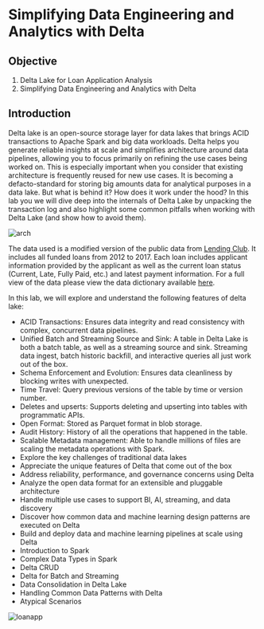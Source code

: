 # Simplifying Data Engineering and Analytics with Delta

## Objective

1. Delta Lake for Loan Application Analysis
1. Simplifying Data Engineering and Analytics with Delta

## Introduction

Delta lake is an open-source storage layer for data lakes that brings ACID transactions to Apache Spark and big data workloads. Delta helps you generate reliable insights at scale and simplifies architecture around data pipelines, allowing you to focus primarily on refining the use cases being worked on. This is especially important when you consider that existing architecture is frequently reused for new use cases. It is becoming a defacto-standard for storing big amounts data for analytical purposes in a data lake. But what is behind it? How does it work under the hood? In this lab you we will dive deep into the internals of Delta Lake by unpacking the transaction log and also highlight some common pitfalls when working with Delta Lake (and show how to avoid them).

![arch](https://user-images.githubusercontent.com/62965911/214519834-8e6a0365-1a72-4c3b-93f5-df86c6b395bd.png)

The data used is a modified version of the public data from [Lending Club](https://www.kaggle.com/wendykan/lending-club-loan-data). It includes all funded loans from 2012 to 2017. Each loan includes applicant information provided by the applicant as well as the current loan status (Current, Late, Fully Paid, etc.) and latest payment information. For a full view of the data please view the data dictionary available [here](https://resources.lendingclub.com/LCDataDictionary.xlsx).

In this lab, we will explore and understand the following features of delta lake:

- ACID Transactions: Ensures data integrity and read consistency with complex, concurrent data pipelines.
- Unified Batch and Streaming Source and Sink: A table in Delta Lake is both a batch table, as well as a streaming source and sink. Streaming data ingest, batch historic backfill, and interactive queries all just work out of the box. 
- Schema Enforcement and Evolution: Ensures data cleanliness by blocking writes with unexpected.
- Time Travel: Query previous versions of the table by time or version number.
- Deletes and upserts: Supports deleting and upserting into tables with programmatic APIs.
- Open Format: Stored as Parquet format in blob storage.
- Audit History: History of all the operations that happened in the table.
- Scalable Metadata management: Able to handle millions of files are scaling the metadata operations with Spark.
- Explore the key challenges of traditional data lakes
- Appreciate the unique features of Delta that come out of the box
- Address reliability, performance, and governance concerns using Delta
- Analyze the open data format for an extensible and pluggable architecture
- Handle multiple use cases to support BI, AI, streaming, and data discovery
- Discover how common data and machine learning design patterns are executed on Delta
- Build and deploy data and machine learning pipelines at scale using Delta
- Introduction to Spark
- Complex Data Types in Spark
- Delta CRUD
- Delta for Batch and Streaming
- Data Consolidation in Delta Lake
- Handling Common Data Patterns with Delta
- Atypical Scenarios

![loanapp](https://user-images.githubusercontent.com/62965911/214520854-731ee4e3-295a-4b1e-a72d-bc618e480741.png)
